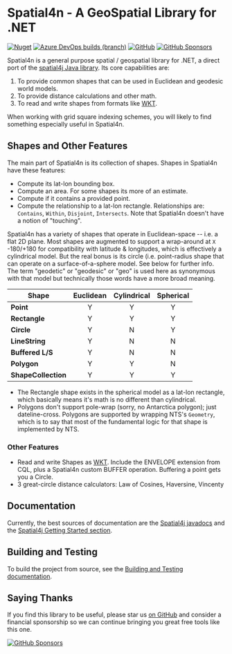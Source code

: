 Spatial4n - A GeoSpatial Library for .NET
=========

[![Nuget](https://img.shields.io/nuget/dt/Spatial4n)](https://www.nuget.org/packages/Spatial4n)
[![Azure DevOps builds (branch)](https://img.shields.io/azure-devops/build/Spatial4n/Spatial4n/1/main)](https://dev.azure.com/Spatial4n/Spatial4n/_build?definitionId=1)
[![GitHub](https://img.shields.io/github/license/Spatial4n/Spatial4n)](https://github.com/Spatial4n/Spatial4n/blob/main/LICENSE.txt)
[![GitHub Sponsors](https://img.shields.io/badge/-Sponsor-fafbfc?logo=GitHub%20Sponsors)](https://github.com/sponsors/NightOwl888)

Spatial4n is a general purpose spatial / geospatial library for .NET, a direct port of the [spatial4j Java library](https://github.com/locationtech/spatial4j). Its core capabilities are:

1. To provide common shapes that can be used in Euclidean and geodesic world models.
2. To provide distance calculations and other math.
3. To read and write shapes from formats like [WKT](http://en.wikipedia.org/wiki/Well-known_text).

When working with grid square indexing schemes, you will likely to find something especially useful in Spatial4n.

## Shapes and Other Features

The main part of Spatial4n is its collection of shapes.  Shapes in Spatial4n have these features:

* Compute its lat-lon bounding box.
* Compute an area.  For some shapes its more of an estimate.
* Compute if it contains a provided point.
* Compute the relationship to a lat-lon rectangle. Relationships are: `Contains`, `Within`, `Disjoint`, `Intersects`.  Note that Spatial4n doesn't have a notion of "touching".

Spatial4n has a variety of shapes that operate in Euclidean-space -- i.e. a flat 2D plane.  Most shapes are augmented to support a wrap-around at `X` -180/+180 for compatibility with latitude & longitudes, which is effectively a cylindrical model.  But the real bonus is its circle (i.e. point-radius shape that can operate on a surface-of-a-sphere model.  See below for further info.  The term "geodetic" or "geodesic" or "geo" is used here as synonymous with that model but technically those words have a more broad meaning.

| Shape      | Euclidean | Cylindrical | Spherical|
| -----------|:---------:|:-----------:|:--------:|
| **Point**      | Y     | Y           | Y        |
| **Rectangle**  | Y     | Y           | Y        |
| **Circle**     | Y     | N           | Y        |
| **LineString** | Y     | N           | N        |
| **Buffered L/S** | Y   | N           | N        |
| **Polygon**    | Y     | Y           | N        |
| **ShapeCollection** | Y | Y          | Y        |

* The Rectangle shape exists in the spherical model as a lat-lon rectangle, which basically means it's math is no different than cylindrical.
* Polygons don't support pole-wrap (sorry, no Antarctica polygon); just dateline-cross.  Polygons are supported by wrapping NTS's `Geometry`, which is to say that most of the fundamental logic for that shape is implemented by NTS.

### Other Features

* Read and write Shapes as [WKT](http://en.wikipedia.org/wiki/Well-known_text).  Include the ENVELOPE extension from CQL, plus a Spatial4n custom BUFFER operation. Buffering a point gets you a Circle.
* 3 great-circle distance calculators: Law of Cosines, Haversine, Vincenty

## Documentation

Currently, the best sources of documentation are the [Spatial4j javadocs](https://locationtech.github.io/spatial4j/apidocs/) and the [Spatial4j Getting Started section](https://github.com/locationtech/spatial4j#getting-started).

## Building and Testing

To build the project from source, see the [Building and Testing documentation](https://github.com/Spatial4n/Spatial4n/blob/main/docs/building-and-testing.md).

## Saying Thanks

If you find this library to be useful, please star us [on GitHub](https://github.com/Spatial4n/Spatial4n) and consider a financial sponsorship so we can continue bringing you great free tools like this one.

[![GitHub Sponsors](https://img.shields.io/badge/-Sponsor-fafbfc?logo=GitHub%20Sponsors)](https://github.com/sponsors/NightOwl888)